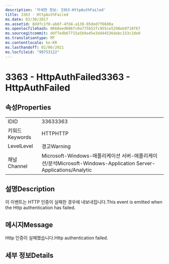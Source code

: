 ```yaml
---
description: '자세한 정보: 3363-HttpAuthFailed'
title: 3363 - HttpAuthFailed
ms.date: 03/30/2017
ms.assetid: 8ddfc1f0-ab6f-4fd4-a138-05ded7f6680a
ms.openlocfilehash: 0668eed606fc0a775b52fc955ce5298eb9718f67
ms.sourcegitcommit: ddf7edb67715a5b9a45e3dd44536dabc153c1de0
ms.translationtype: MT
ms.contentlocale: ko-KR
ms.lasthandoff: 02/06/2021
ms.locfileid: "99753122"
---
```

# <a name="3363---httpauthfailed"></a><span data-ttu-id="28da3-103">3363 - HttpAuthFailed</span><span class="sxs-lookup"><span data-stu-id="28da3-103">3363 - HttpAuthFailed</span></span>

## <a name="properties"></a><span data-ttu-id="28da3-104">속성</span><span class="sxs-lookup"><span data-stu-id="28da3-104">Properties</span></span>  
  
|||  
|-|-|  
|<span data-ttu-id="28da3-105">ID</span><span class="sxs-lookup"><span data-stu-id="28da3-105">ID</span></span>|<span data-ttu-id="28da3-106">3363</span><span class="sxs-lookup"><span data-stu-id="28da3-106">3363</span></span>|  
|<span data-ttu-id="28da3-107">키워드</span><span class="sxs-lookup"><span data-stu-id="28da3-107">Keywords</span></span>|<span data-ttu-id="28da3-108">HTTP</span><span class="sxs-lookup"><span data-stu-id="28da3-108">HTTP</span></span>|  
|<span data-ttu-id="28da3-109">Level</span><span class="sxs-lookup"><span data-stu-id="28da3-109">Level</span></span>|<span data-ttu-id="28da3-110">경고</span><span class="sxs-lookup"><span data-stu-id="28da3-110">Warning</span></span>|  
|<span data-ttu-id="28da3-111">채널</span><span class="sxs-lookup"><span data-stu-id="28da3-111">Channel</span></span>|<span data-ttu-id="28da3-112">Microsoft-Windows-애플리케이션 서버-애플리케이션/분석</span><span class="sxs-lookup"><span data-stu-id="28da3-112">Microsoft-Windows-Application Server-Applications/Analytic</span></span>|  
  
## <a name="description"></a><span data-ttu-id="28da3-113">설명</span><span class="sxs-lookup"><span data-stu-id="28da3-113">Description</span></span>  

 <span data-ttu-id="28da3-114">이 이벤트는 HTTP 인증이 실패한 경우에 내보내집니다.</span><span class="sxs-lookup"><span data-stu-id="28da3-114">This event is emitted when the Http authentication has failed.</span></span>  
  
## <a name="message"></a><span data-ttu-id="28da3-115">메시지</span><span class="sxs-lookup"><span data-stu-id="28da3-115">Message</span></span>  

 <span data-ttu-id="28da3-116">Http 인증이 실패했습니다.</span><span class="sxs-lookup"><span data-stu-id="28da3-116">Http authentication failed.</span></span>  
  
## <a name="details"></a><span data-ttu-id="28da3-117">세부 정보</span><span class="sxs-lookup"><span data-stu-id="28da3-117">Details</span></span>
